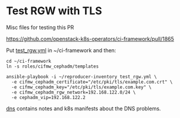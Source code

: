 # Test RGW with TLS

Misc files for testing this PR

https://github.com/openstack-k8s-operators/ci-framework/pull/1865

Put [test_rgw.yml](test_rgw.yml) in ~/ci-framework and then:

```
cd ~/ci-framework
ln -s roles/cifmw_cephadm/templates

ansible-playbook -i ~/reproducer-inventory test_rgw.yml \ 
  -e cifmw_cephadm_certificate="/etc/pki/tls/example.com.crt" \
  -e cifmw_cephadm_key="/etc/pki/tls/example.com.key" \
  -e cifmw_cephadm_rgw_network=192.168.122.0/24 \
  -e cephadm_vip=192.168.122.2
```

[dns](dns) contains notes and k8s manifests about the DNS problems.

